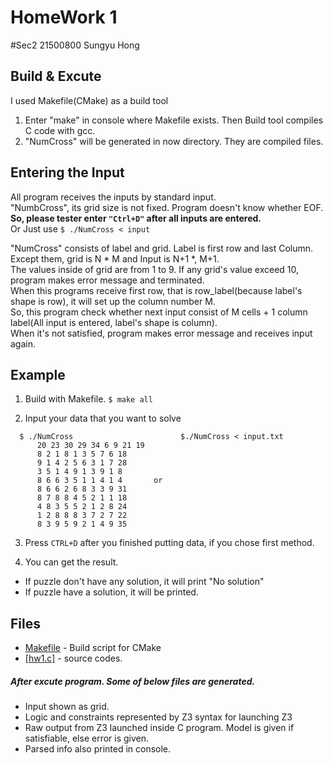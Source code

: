 # HomeWork 1

\#Sec2
21500800 Sungyu Hong    

## Build & Excute

I used Makefile(CMake) as a build tool  

1. Enter "make" in console where Makefile exists. Then Build tool compiles C code with gcc.
2. "NumCross" will be generated in now directory. They are compiled files.  

## Entering the Input 

All program receives the inputs by standard input.  
"NumbCross", its grid size is not fixed. Program doesn't know whether EOF.  
**So, please tester enter ```"Ctrl+D"``` after all inputs are entered.**  
Or Just use ```$ ./NumCross < input```  

"NumCross" consists of label and grid. Label is first row and last Column.  
Except them, grid is N * M and Input is N+1 *, M+1.  
The values inside of grid are from 1 to 9. If any grid's value exceed 10, program makes error message and terminated.   
When this programs receive first row, that is row_label(because label's shape is row), it will set up the column number M.    
So, this program check whether next input consist of M cells + 1 column label(All input is entered, label's shape is column).  
When it's not satisfied, program makes error message and receives input again.  

## Example

1. Build with Makefile.
```$ make all ```

2. Input your data that you want to solve
```
  $ ./NumCross                        $./NumCross < input.txt
      20 23 30 29 34 6 9 21 19   
      8 2 1 8 1 3 5 7 6 18
      9 1 4 2 5 6 3 1 7 28
      3 5 1 4 9 1 3 9 1 8
      8 6 6 3 5 1 1 4 1 4       or 
      8 6 6 2 6 8 3 3 9 31
      8 7 8 8 4 5 2 1 1 18
      4 8 3 5 5 2 1 2 8 24
      1 2 8 8 8 3 7 2 7 22
      8 3 9 5 9 2 1 4 9 35
```

3. Press ```CTRL+D``` after you finished putting data, if you chose first method.


4. You can get the result.

-    If puzzle don't have any solution, it will print "No solution"
-    If puzzle have a solution, it will be printed.

## Files 

* [Makefile](Makefile) - Build script for CMake  
* [\[hw1.c\]](hw1.c) - source codes.

##### After excute program. Some of below files are generated.  
- Input shown as grid.  
- Logic and constraints represented by Z3 syntax for launching Z3  
- Raw output from Z3 launched inside C program. Model is given if satisfiable, else error is given.    
- Parsed info also printed in console. 
